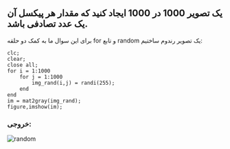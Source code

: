 ## یک تصویر 1000 در 1000 ایجاد کنید که مقدار هر پیکسل آن یک عدد تصادفی باشد.

برای این سوال ما به کمک دو حلقه for و تابع random یک تصویر رندوم ساختیم:

```
clc;
clear;
close all;
for i = 1:1000
    for j = 1:1000
        img_rand(i,j) = randi(255);
    end
end
im = mat2gray(img_rand);
figure,imshow(im);
```

### خروجی:

![random](https://github.com/semnan-university-ai/image-processing-class-002/blob/main/exercises/alimotavally/tamrin8/randim.jpg)
